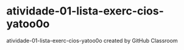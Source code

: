 # atividade-01-lista-exerc-cios-yatoo0o
atividade-01-lista-exerc-cios-yatoo0o created by GitHub Classroom
